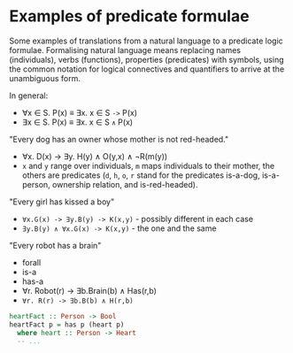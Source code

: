 # Examples of predicate formulae

Some examples of translations from a natural language to a predicate logic formulae. Formalising natural language means replacing names (individuals), verbs (functions), properties (predicates) with symbols, using the common notation for logical connectives and quantifiers to arrive at the unambiguous form.

In general:
- ∀x ∈ S. P(x) ≡ ∃x. x ∈ S `->` P(x)
- ∃x ∈ S. P(x) ≡ ∃x. x ∈ S `∧` P(x)

"Every dog has an owner whose mother is not red-headed."
  - ∀x. D(x) -> ∃y. H(y) ∧ O(y,x) ∧ ¬R(m(y))
  - `x` and `y` range over individuals, `m` maps individuals to their mother, the others are predicates (`d`, `h`, `o`, `r` stand for the predicates is-a-dog, is-a-person, ownership relation, and is-red-headed).

"Every girl has kissed a boy"
  - `∀x.G(x) -> ∃y.B(y) -> K(x,y)` - possibly different in each case
  - `∃y.B(y) ∧ ∀x.G(x) -> K(x,y)`  - the one and the same

"Every robot has a brain"
- forall
- is-a
- has-a
- ∀r. Robot(r) -> ∃b.Brain(b) ∧ Has(r,b)
- `∀r. R(r) -> ∃b.B(b) ∧ H(r,b)`

```hs
heartFact :: Person -> Bool
heartFact p = has p (heart p)
  where heart :: Person -> Heart
  -- ...
```
